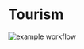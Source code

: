 # Tourism

![example workflow](https://github.com/github/docs/actions/workflows/django.yml/badge.svg)
